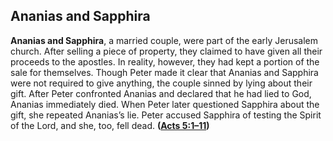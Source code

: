 
## Ananias and Sapphira

**Ananias and Sapphira**, a married couple, were part of the early Jerusalem church. After selling a piece of property, they claimed to have given all their proceeds to the apostles. In reality, however, they had kept a portion of the sale for themselves. Though Peter made it clear that Ananias and Sapphira were not required to give anything, the couple sinned by lying about their gift. After Peter confronted Ananias and declared that he had lied to God, Ananias immediately died. When Peter later questioned Sapphira about the gift, she repeated Ananias’s lie. Peter accused Sapphira of testing the Spirit of the Lord, and she, too, fell dead. **([Acts 5:1–11](https://www.esv.org/Acts+5%3A1%E2%80%9311/))**

